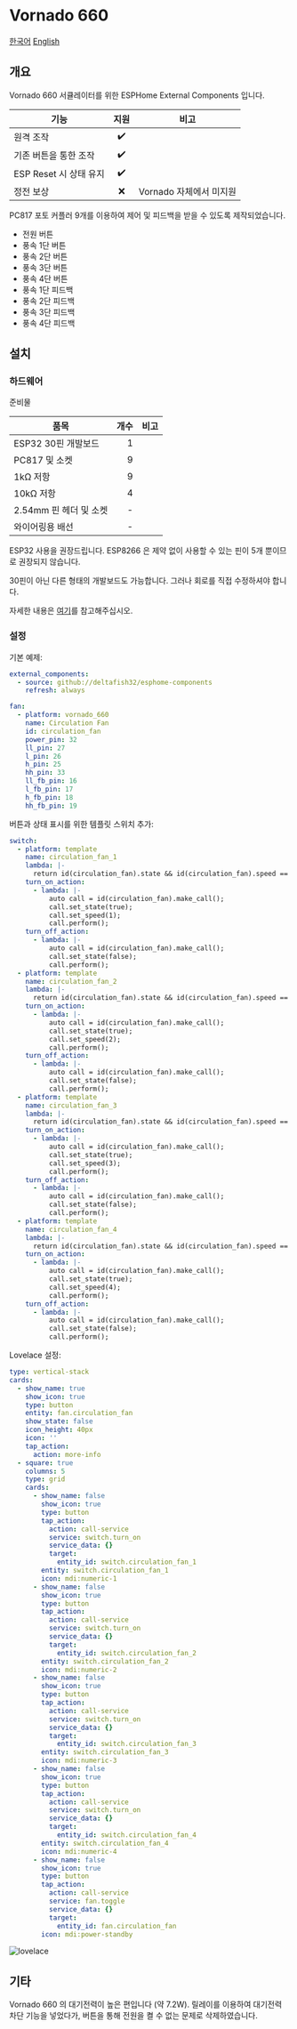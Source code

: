 # Vornado 660

[한국어](README.md)
[English](README_en_US.md)

## 개요
Vornado 660 서큘레이터를 위한 ESPHome External Components 입니다.

| 기능 | 지원 | 비고 |
| - | :-: | - |
| 원격 조작 | ✔️ | |
| 기존 버튼을 통한 조작 | ✔️ | |
| ESP Reset 시 상태 유지 | ✔️ | |
| 정전 보상 | ❌ | Vornado 자체에서 미지원 |

PC817 포토 커플러 9개를 이용하여 제어 및 피드백을 받을 수 있도록 제작되었습니다.

- 전원 버튼
- 풍속 1단 버튼
- 풍속 2단 버튼
- 풍속 3단 버튼
- 풍속 4단 버튼
- 풍속 1단 피드백
- 풍속 2단 피드백
- 풍속 3단 피드백
- 풍속 4단 피드백


## 설치
### 하드웨어
준비물

| 품목 | 개수 | 비고 |
| - | -: | - |
| ESP32 30핀 개발보드 | 1 | |
| PC817 및 소켓 | 9 | |
| 1kΩ 저항 | 9 | |
| 10kΩ 저항 | 4 | |
| 2.54mm 핀 헤더 및 소켓 | - | |
| 와이어링용 배선 | - | |

ESP32 사용을 권장드립니다. ESP8266 은 제약 없이 사용할 수 있는 핀이 5개 뿐이므로 권장되지 않습니다.

30핀이 아닌 다른 형태의 개발보드도 가능합니다. 그러나 회로를 직접 수정하셔야 합니다.

자세한 내용은 [여기](pcb/pcb.md)를 참고해주십시오.


### 설정
기본 예제:

```yaml
external_components:
  - source: github://deltafish32/esphome-components
    refresh: always

fan:
  - platform: vornado_660
    name: Circulation Fan
    id: circulation_fan
    power_pin: 32
    ll_pin: 27
    l_pin: 26
    h_pin: 25
    hh_pin: 33
    ll_fb_pin: 16
    l_fb_pin: 17
    h_fb_pin: 18
    hh_fb_pin: 19
```

버튼과 상태 표시를 위한 템플릿 스위치 추가:

```yaml
switch:
  - platform: template
    name: circulation_fan_1
    lambda: |-
      return id(circulation_fan).state && id(circulation_fan).speed == 1;
    turn_on_action:
      - lambda: |-
          auto call = id(circulation_fan).make_call();
          call.set_state(true);
          call.set_speed(1);
          call.perform();
    turn_off_action:
      - lambda: |-
          auto call = id(circulation_fan).make_call();
          call.set_state(false);
          call.perform();
  - platform: template
    name: circulation_fan_2
    lambda: |-
      return id(circulation_fan).state && id(circulation_fan).speed == 2;
    turn_on_action:
      - lambda: |-
          auto call = id(circulation_fan).make_call();
          call.set_state(true);
          call.set_speed(2);
          call.perform();
    turn_off_action:
      - lambda: |-
          auto call = id(circulation_fan).make_call();
          call.set_state(false);
          call.perform();
  - platform: template
    name: circulation_fan_3
    lambda: |-
      return id(circulation_fan).state && id(circulation_fan).speed == 3;
    turn_on_action:
      - lambda: |-
          auto call = id(circulation_fan).make_call();
          call.set_state(true);
          call.set_speed(3);
          call.perform();
    turn_off_action:
      - lambda: |-
          auto call = id(circulation_fan).make_call();
          call.set_state(false);
          call.perform();
  - platform: template
    name: circulation_fan_4
    lambda: |-
      return id(circulation_fan).state && id(circulation_fan).speed == 4;
    turn_on_action:
      - lambda: |-
          auto call = id(circulation_fan).make_call();
          call.set_state(true);
          call.set_speed(4);
          call.perform();
    turn_off_action:
      - lambda: |-
          auto call = id(circulation_fan).make_call();
          call.set_state(false);
          call.perform();
```

Lovelace 설정:

```yaml
type: vertical-stack
cards:
  - show_name: true
    show_icon: true
    type: button
    entity: fan.circulation_fan
    show_state: false
    icon_height: 40px
    icon: ''
    tap_action:
      action: more-info
  - square: true
    columns: 5
    type: grid
    cards:
      - show_name: false
        show_icon: true
        type: button
        tap_action:
          action: call-service
          service: switch.turn_on
          service_data: {}
          target:
            entity_id: switch.circulation_fan_1
        entity: switch.circulation_fan_1
        icon: mdi:numeric-1
      - show_name: false
        show_icon: true
        type: button
        tap_action:
          action: call-service
          service: switch.turn_on
          service_data: {}
          target:
            entity_id: switch.circulation_fan_2
        entity: switch.circulation_fan_2
        icon: mdi:numeric-2
      - show_name: false
        show_icon: true
        type: button
        tap_action:
          action: call-service
          service: switch.turn_on
          service_data: {}
          target:
            entity_id: switch.circulation_fan_3
        entity: switch.circulation_fan_3
        icon: mdi:numeric-3
      - show_name: false
        show_icon: true
        type: button
        tap_action:
          action: call-service
          service: switch.turn_on
          service_data: {}
          target:
            entity_id: switch.circulation_fan_4
        entity: switch.circulation_fan_4
        icon: mdi:numeric-4
      - show_name: false
        show_icon: true
        type: button
        tap_action:
          action: call-service
          service: fan.toggle
          service_data: {}
          target:
            entity_id: fan.circulation_fan
        icon: mdi:power-standby
```

![lovelace](./lovelace.png)


## 기타
Vornado 660 의 대기전력이 높은 편입니다 (약 7.2W). 릴레이를 이용하여 대기전력 차단 기능을 넣었다가, 버튼을 통해 전원을 켤 수 없는 문제로 삭제하였습니다. 
